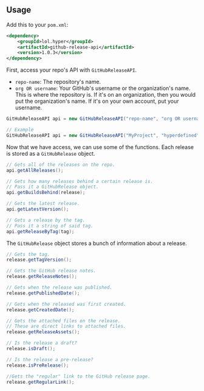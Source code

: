 ## Usage
Add this to your `pom.xml`:
```xml
<dependency>
    <groupId>lol.hyper</groupId>
    <artifactId>github-release-api</artifactId>
    <version>1.0.3</version>
</dependency>
```
First, access your repo's API with `GitHubReleaseAPI`.
* `repo-name`: The repository's name.
* `org OR username`: Your GitHub's username or the organization's name. This is where the repository is. If it's on an organization, then you would put the organization's name. If it's on your own account, put your username.
```java
GitHubReleaseAPI api = new GitHubReleaseAPI("repo-name", "org OR username");

// Example
GitHubReleaseAPI api = new GitHubReleaseAPI("MyProject", "hyperdefined");
```
Now that we have access, we can use some of the functions. Each release is stored as a `GitHubRelease` object.
```java
// Gets all of the releases on the repo.
api.getAllReleases();

// Gets how many releases behind a certain release is.
// Pass it a GitHubRelease object.
api.getBuildsBehind(release);

// Gets the latest release.
api.getLatestVersion();

// Gets a release by the tag.
// Pass it a string of said tag.
api.getReleaseByTag(tag);
```
The `GitHubRelease` object stores a bunch of information about a release.
```java
// Gets the tag.
release.getTagVersion();

// Gets the GitHub release notes.
release.getReleaseNotes();

// Gets when the release was published.
release.getPublishedDate();

// Gets when the released was first created.
release.getCreatedDate();

// Gets the attached files on the release.
// These are direct links to attached files.
release.getReleaseAssets();

// Is the release a draft?
release.isDraft();

// Is the release a pre-release?
release.isPreRelease();

//Gets the "regular" link to the GitHub release page.
release.getRegularLink();
```
